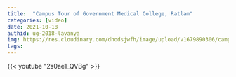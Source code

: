 ```yaml
---
title:  "Campus Tour of Government Medical College, Ratlam"
categories: [video]
date: 2021-10-18
authid: ug-2018-lavanya
img: https://res.cloudinary.com/dhodsjwfh/image/upload/v1679890306/campus-tour_adxlkk.png
tags: 
---
```


{{< youtube "2s0ae1_QVBg" >}}


